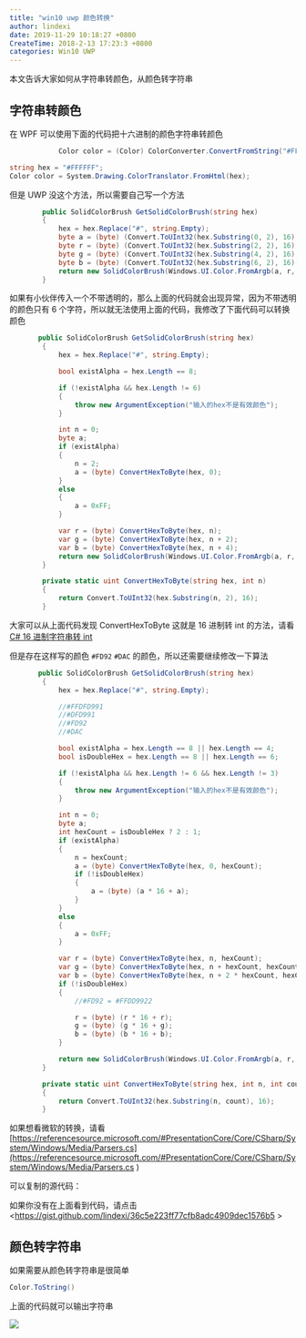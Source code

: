 ```yaml
---
title: "win10 uwp 颜色转换"
author: lindexi
date: 2019-11-29 10:18:27 +0800
CreateTime: 2018-2-13 17:23:3 +0800
categories: Win10 UWP
---
```


本文告诉大家如何从字符串转颜色，从颜色转字符串

<!--more-->


<!-- csdn -->

## 字符串转颜色

在 WPF 可以使用下面的代码把十六进制的颜色字符串转颜色

```csharp
            Color color = (Color) ColorConverter.ConvertFromString("#FFDFD991");

```

```csharp
string hex = "#FFFFFF";  
Color color = System.Drawing.ColorTranslator.FromHtml(hex); 
```

但是 UWP 没这个方法，所以需要自己写一个方法

```csharp
        public SolidColorBrush GetSolidColorBrush(string hex)
        {
            hex = hex.Replace("#", string.Empty);
            byte a = (byte) (Convert.ToUInt32(hex.Substring(0, 2), 16));
            byte r = (byte) (Convert.ToUInt32(hex.Substring(2, 2), 16));
            byte g = (byte) (Convert.ToUInt32(hex.Substring(4, 2), 16));
            byte b = (byte) (Convert.ToUInt32(hex.Substring(6, 2), 16));
            return new SolidColorBrush(Windows.UI.Color.FromArgb(a, r, g, b));
        }
```

如果有小伙伴传入一个不带透明的，那么上面的代码就会出现异常，因为不带透明的颜色只有 6 个字符，所以就无法使用上面的代码，我修改了下面代码可以转换颜色

```csharp
       public SolidColorBrush GetSolidColorBrush(string hex)
        {
            hex = hex.Replace("#", string.Empty);

            bool existAlpha = hex.Length == 8;

            if (!existAlpha && hex.Length != 6)
            {
                throw new ArgumentException("输入的hex不是有效颜色");
            }

            int n = 0;
            byte a;
            if (existAlpha)
            {
                n = 2;
                a = (byte) ConvertHexToByte(hex, 0);
            }
            else
            {
                a = 0xFF;
            }

            var r = (byte) ConvertHexToByte(hex, n);
            var g = (byte) ConvertHexToByte(hex, n + 2);
            var b = (byte) ConvertHexToByte(hex, n + 4);
            return new SolidColorBrush(Windows.UI.Color.FromArgb(a, r, g, b));
        }

        private static uint ConvertHexToByte(string hex, int n)
        {
            return Convert.ToUInt32(hex.Substring(n, 2), 16);
        }
```

大家可以从上面代码发现 ConvertHexToByte 这就是 16 进制转 int 的方法，请看[C# 16 进制字符串转 int](https://blog.lindexi.com/post/C-16-%E8%BF%9B%E5%88%B6%E5%AD%97%E7%AC%A6%E4%B8%B2%E8%BD%AC-int.html )

但是存在这样写的颜色 `#FD92` `#DAC` 的颜色，所以还需要继续修改一下算法

```csharp
       public SolidColorBrush GetSolidColorBrush(string hex)
        {
            hex = hex.Replace("#", string.Empty);

            //#FFDFD991
            //#DFD991
            //#FD92
            //#DAC

            bool existAlpha = hex.Length == 8 || hex.Length == 4;
            bool isDoubleHex = hex.Length == 8 || hex.Length == 6;

            if (!existAlpha && hex.Length != 6 && hex.Length != 3)
            {
                throw new ArgumentException("输入的hex不是有效颜色");
            }

            int n = 0;
            byte a;
            int hexCount = isDoubleHex ? 2 : 1;
            if (existAlpha)
            {
                n = hexCount;
                a = (byte) ConvertHexToByte(hex, 0, hexCount);
                if (!isDoubleHex)
                {
                    a = (byte) (a * 16 + a);
                }
            }
            else
            {
                a = 0xFF;
            }

            var r = (byte) ConvertHexToByte(hex, n, hexCount);
            var g = (byte) ConvertHexToByte(hex, n + hexCount, hexCount);
            var b = (byte) ConvertHexToByte(hex, n + 2 * hexCount, hexCount);
            if (!isDoubleHex)
            {
                //#FD92 = #FFDD9922

                r = (byte) (r * 16 + r);
                g = (byte) (g * 16 + g);
                b = (byte) (b * 16 + b);
            }

            return new SolidColorBrush(Windows.UI.Color.FromArgb(a, r, g, b));
        }

        private static uint ConvertHexToByte(string hex, int n, int count = 2)
        {
            return Convert.ToUInt32(hex.Substring(n, count), 16);
        }
```

如果想看微软的转换，请看 [https://referencesource.microsoft.com/#PresentationCore/Core/CSharp/System/Windows/Media/Parsers.cs](https://referencesource.microsoft.com/#PresentationCore/Core/CSharp/System/Windows/Media/Parsers.cs )

可以复制的源代码：

<script src="https://gist.github.com/lindexi/36c5e223ff77cfb8adc4909dec1576b5.js"></script>

如果你没有在上面看到代码，请点击 <https://gist.github.com/lindexi/36c5e223ff77cfb8adc4909dec1576b5 >

## 颜色转字符串

如果需要从颜色转字符串是很简单

```csharp
Color.ToString()
```

上面的代码就可以输出字符串

![](https://i.loli.net/2018/04/08/5aca000c4b395.jpg)

